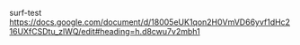 surf-test
https://docs.google.com/document/d/18005eUK1qon2H0VmVD66yvf1dHc216UXfCSDtu_zlWQ/edit#heading=h.d8cwu7v2mbh1
